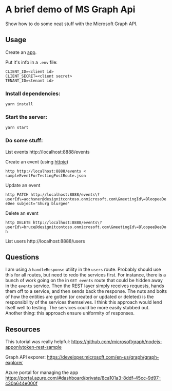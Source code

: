 # A brief demo of MS Graph Api

Show how to do some neat stuff with the Microsoft Graph API.

## Usage
Create an [app](https://apps.dev.microsoft.com).

Put it's info in a `.env` file:

```
CLIENT_ID=<client id>
CLIENT_SECRET=<client secret>
TENANT_ID=<tenant id>
```

### Install dependencies:
```
yarn install
```

### Start the server:

```
yarn start
```

### Do some stuff:

List events
http://localhost:8888/events

Create an event (using [httpie](https://httpie.org/))

`http http://localhost:8888/events < sampleEventForTestingPostRoute.json`


Update an event

`http PATCH http://localhost:8888/events\?userId\=aochsner@designitcontoso.onmicrosoft.com\&meetingId\=BloopeeDeeDee subject='Shurg blurgee'`


Delete an event

`http DELETE http://localhost:8888/events\?userId\=bruce@designitcontoso.onmicrosoft.com\&meetingId\=BloopeeDeeDoh`


List users
http://localhost:8888/users

## Questions
I am using a `handleResponse` utility in the `users` route. Probably should use this for all routes, but need to redo the services first. For instance, there is a bunch of work going on the in `GET events` route that could be hidden away in the `events` service. Then the REST layer simply receives requests, hands them off to a service, and then sends back the response. The nuts and bolts of how the entities are gotten (or created or updated or deleted) is the responsibility of the services themselves. I think this approach would lend itself well to testing. The services could be more easily stubbed out. Another thing: this approach ensure uniformity of responses.

## Resources
This tutorial was really helpful:
https://github.com/microsoftgraph/nodejs-apponlytoken-rest-sample

Graph API exporer:
https://developer.microsoft.com/en-us/graph/graph-explorer

Azure portal for managing the app
https://portal.azure.com/#dashboard/private/8ca101a3-8ddf-45cc-9d97-c30a644e000f
